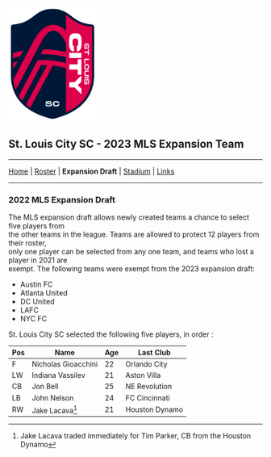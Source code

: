 ![City Logo](logo.png)
## **St. Louis City SC** - 2023 MLS Expansion Team
---
[Home](README.md) | [Roster](ROSTER.md) |
**Expansion Draft** |
[Stadium](CITYPARK.md) |
[Links](LINKS.md)  

---

### **2022 MLS Expansion Draft**

The MLS expansion draft allows newly created teams a chance to select five players from  
the other teams in the league. Teams are allowed to protect 12 players from their roster,  
only one player can be selected from any one team, and teams who lost a player in 2021 are  
exempt. The following teams were exempt from the 2023 expansion draft:  

+ Austin FC
+ Atlanta United
+ DC United
+ LAFC
+ NYC FC

St. Louis City SC selected the following five players, in order :  

| Pos | Name | Age | Last Club |
| ----------- | ----------- | ----------- | ----------- |
| F | Nicholas Gioacchini | 22 | Orlando City |
| LW | Indiana Vassilev | 21 | Aston Villa |
| CB | Jon Bell | 25 | NE Revolution |
| LB | John Nelson | 24 | FC Cincinnati |
| RW | Jake Lacava[^first] | 21 | Houston Dynamo |

[^first]: Jake Lacava traded immediately for Tim Parker, CB from the Houston Dynamo


